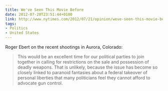 ```yaml
---
title: We've Seen This Movie Before
date: 2012-07-20T23:51:44+0100
link: http://www.nytimes.com/2012/07/21/opinion/weve-seen-this-movie-before.html
tags:
- Politics
- United States
---
```

Roger Ebert on the recent shootings in Aurora, Colorado:

> This would be an excellent time for our political parties to join together in calling for restrictions on the sale and possession of deadly weapons. That is unlikely, because the issue has become so closely linked to paranoid fantasies about a federal takeover of personal liberties that many politicians feel they cannot afford to advocate gun control.

